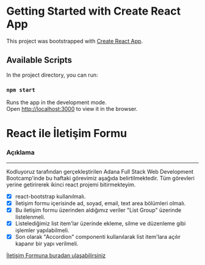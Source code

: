 # Getting Started with Create React App

This project was bootstrapped with [Create React App](https://github.com/facebook/create-react-app).

## Available Scripts

In the project directory, you can run:

### `npm start`

Runs the app in the development mode.\
Open [http://localhost:3000](http://localhost:3000) to view it in the browser.

# React ile İletişim Formu

### Açıklama
---
Kodluyoruz tarafından gerçekleştirilen Adana Full Stack Web Development Bootcamp'inde bu haftaki görevimiz aşağıda belirtilmektedir. Tüm görevleri yerine getirirerek ikinci react projemi bitirmekteyim.

- [x]  react-bootstrap kullanılmalı.
- [x]  İletişim formu içerisinde ad, soyad, email, text area bölümleri olmalı.
- [x]  Bu iletişim formu üzerinden aldığımız veriler "List Group" üzerinde listelenmeli.
- [x]  Listelediğimiz list item'lar üzerinde ekleme, silme ve düzenleme gibi işlemler yapılabilmeli.
- [x]  Son olarak "Accordion" componenti kullanılarak list item'lara açılır kapanır bir yapı verilmeli.

[İletişim Formuna buradan ulaşabilirsiniz](https://jovial-jennings-0b4b8f.netlify.app)

